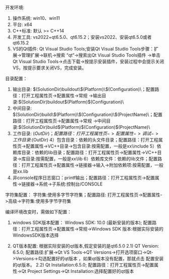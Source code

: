 开发环境:
1)  操作系统: win10、win11
2) 平台:     x64
3) C++标准: 默认 >= C++14
4) 开发工具: vs2022+qt6.5.0、qt6.15.2；安装vs2022、安装qt6.5.0或者qt6.15.2
5) VS的Qt插件: Qt Visual Studio Tools;安装Qt Visual Studio Tools步骤：扩展->管理扩展->联机->搜索 “qt”->搜索出Qt Visual Studio Tools插件
   ->单击Qt Visual Studio Tools->点击下载->按提示安装插件，安装过程中会提示关闭VS，按提示要求关闭VS，完成安装。

目录配置：
1) 输出目录: $(SolutionDir)buildout\$(Platform)\$(Configuration)\；配置路径：打开工程属性页->配置属性->常规
   ->输出目录:$(SolutionDir)buildout\$(Platform)\$(Configuration)\
2) 中间目录: $(SolutionDir)build\$(Platform)\$(Configuration)\$(ProjectName)\；配置路径：打开工程属性页->配置属性->常规
      ->中间目录:$(SolutionDir)build\$(Platform)\$(Configuration)\$(ProjectName)\
3) 工作目录: $(OutDir)；配置路径：打开工程属性页->配置属性->调试->工作目录:$(OutDir)
4）包含目录：依赖的头文件目录；配置路径：打开工程属性页->配置属性->VC++目录->包含目录:按需配置，一般是xx\include
5）依赖库目录：依赖的lib目录；配置路径：打开工程属性页->配置属性->VC++目录->库目录:按需配置，一般是xx\lib
6）依赖库文件：依赖的lib文件；配置路径：打开工程属性页->配置属性->链接器->输入->附加依赖项:按需配置，一般是xx.lib
7) 非console程序日志窗口：printf输出；配置路径：打开工程属性页->配置属性->链接器->系统->子系统:控制台/CONSOLE

字符集配置：
字符集:使用多字节字符集；配置路径: 打开工程属性页->配置属性->高级->字符集:使用多字节字符集

编译环境改变时，需做如下配置：
1)  windows SDK版本配置：
   Windows SDK: 10.0 (最新安装的版本); 配置路径：打开工程属性页->配置属性->常规->Windows SDK 版本:根据实际安装的WindowsSDK版本选择

2) QT版本配置: 根据实际安装的qt版本,假定安装的是qt6.5.0
   2.1) QT Version: 6.5.0; 配置路径:扩展->Qt VS Tools->QT Versions->打开选项窗口->Qt->Versions->勾选配置好的qt版本
                 ，如果qt版本没有配置，那就点击<add new Qt version> 配置安装的qt版本。
   2.2) Qt Installation:6.5.0; 配置路径：打开工程属性页->配置属性->Qt Project Settings->Qt Installation:选择配置好的qt版本